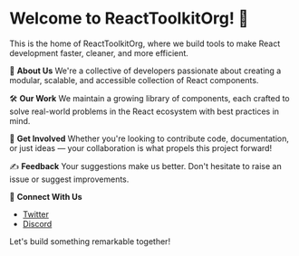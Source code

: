 # Welcome to ReactToolkitOrg! 👋

This is the home of ReactToolkitOrg, where we build tools to make React development faster, cleaner, and more efficient.

🚀 **About Us**
We're a collective of developers passionate about creating a modular, scalable, and accessible collection of React components. 

🛠️ **Our Work**
We maintain a growing library of components, each crafted to solve real-world problems in the React ecosystem with best practices in mind.

🤝 **Get Involved**
Whether you're looking to contribute code, documentation, or just ideas — your collaboration is what propels this project forward!

✍️ **Feedback**
Your suggestions make us better. Don't hesitate to raise an issue or suggest improvements.

🔗 **Connect With Us**
- [Twitter](#)
- [Discord](#)

Let's build something remarkable together!
